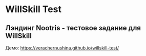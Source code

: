 # WillSkill Test
## Лэндинг Nootris - тестовое задание для WillSkill

Демо: https://verachernushina.github.io/willskill-test/
